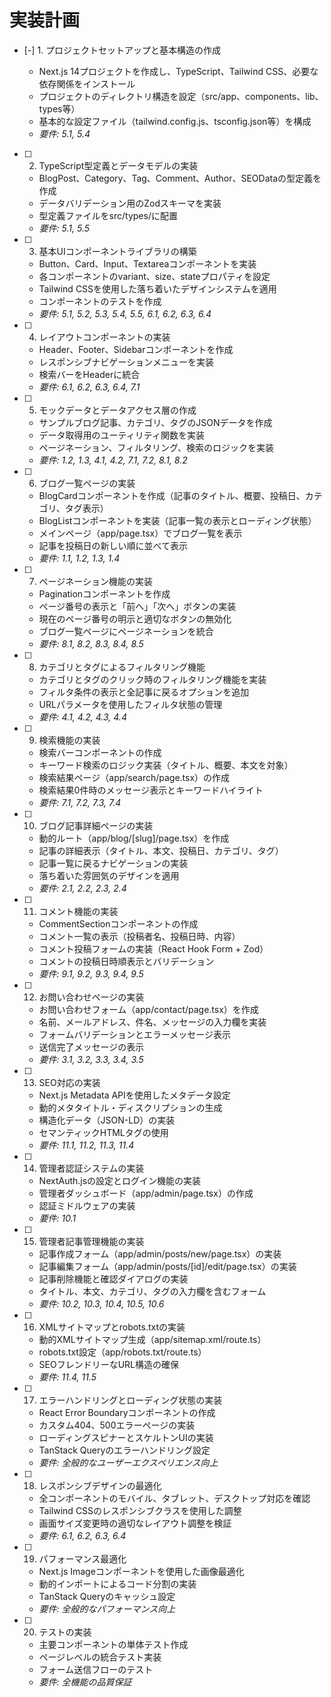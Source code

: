 # 実装計画

- [-] 1. プロジェクトセットアップと基本構造の作成



  - Next.js 14プロジェクトを作成し、TypeScript、Tailwind CSS、必要な依存関係をインストール
  - プロジェクトのディレクトリ構造を設定（src/app、components、lib、types等）
  - 基本的な設定ファイル（tailwind.config.js、tsconfig.json等）を構成
  - _要件: 5.1, 5.4_

- [ ] 2. TypeScript型定義とデータモデルの実装
  - BlogPost、Category、Tag、Comment、Author、SEODataの型定義を作成
  - データバリデーション用のZodスキーマを実装
  - 型定義ファイルをsrc/types/に配置
  - _要件: 5.1, 5.5_

- [ ] 3. 基本UIコンポーネントライブラリの構築
  - Button、Card、Input、Textareaコンポーネントを実装
  - 各コンポーネントのvariant、size、stateプロパティを設定
  - Tailwind CSSを使用した落ち着いたデザインシステムを適用
  - コンポーネントのテストを作成
  - _要件: 5.1, 5.2, 5.3, 5.4, 5.5, 6.1, 6.2, 6.3, 6.4_

- [ ] 4. レイアウトコンポーネントの実装
  - Header、Footer、Sidebarコンポーネントを作成
  - レスポンシブナビゲーションメニューを実装
  - 検索バーをHeaderに統合
  - _要件: 6.1, 6.2, 6.3, 6.4, 7.1_

- [ ] 5. モックデータとデータアクセス層の作成
  - サンプルブログ記事、カテゴリ、タグのJSONデータを作成
  - データ取得用のユーティリティ関数を実装
  - ページネーション、フィルタリング、検索のロジックを実装
  - _要件: 1.2, 1.3, 4.1, 4.2, 7.1, 7.2, 8.1, 8.2_

- [ ] 6. ブログ一覧ページの実装
  - BlogCardコンポーネントを作成（記事のタイトル、概要、投稿日、カテゴリ、タグ表示）
  - BlogListコンポーネントを実装（記事一覧の表示とローディング状態）
  - メインページ（app/page.tsx）でブログ一覧を表示
  - 記事を投稿日の新しい順に並べて表示
  - _要件: 1.1, 1.2, 1.3, 1.4_

- [ ] 7. ページネーション機能の実装
  - Paginationコンポーネントを作成
  - ページ番号の表示と「前へ」「次へ」ボタンの実装
  - 現在のページ番号の明示と適切なボタンの無効化
  - ブログ一覧ページにページネーションを統合
  - _要件: 8.1, 8.2, 8.3, 8.4, 8.5_

- [ ] 8. カテゴリとタグによるフィルタリング機能
  - カテゴリとタグのクリック時のフィルタリング機能を実装
  - フィルタ条件の表示と全記事に戻るオプションを追加
  - URLパラメータを使用したフィルタ状態の管理
  - _要件: 4.1, 4.2, 4.3, 4.4_

- [ ] 9. 検索機能の実装
  - 検索バーコンポーネントの作成
  - キーワード検索のロジック実装（タイトル、概要、本文を対象）
  - 検索結果ページ（app/search/page.tsx）の作成
  - 検索結果0件時のメッセージ表示とキーワードハイライト
  - _要件: 7.1, 7.2, 7.3, 7.4_

- [ ] 10. ブログ記事詳細ページの実装
  - 動的ルート（app/blog/[slug]/page.tsx）を作成
  - 記事の詳細表示（タイトル、本文、投稿日、カテゴリ、タグ）
  - 記事一覧に戻るナビゲーションの実装
  - 落ち着いた雰囲気のデザインを適用
  - _要件: 2.1, 2.2, 2.3, 2.4_

- [ ] 11. コメント機能の実装
  - CommentSectionコンポーネントの作成
  - コメント一覧の表示（投稿者名、投稿日時、内容）
  - コメント投稿フォームの実装（React Hook Form + Zod）
  - コメントの投稿日時順表示とバリデーション
  - _要件: 9.1, 9.2, 9.3, 9.4, 9.5_

- [ ] 12. お問い合わせページの実装
  - お問い合わせフォーム（app/contact/page.tsx）を作成
  - 名前、メールアドレス、件名、メッセージの入力欄を実装
  - フォームバリデーションとエラーメッセージ表示
  - 送信完了メッセージの表示
  - _要件: 3.1, 3.2, 3.3, 3.4, 3.5_

- [ ] 13. SEO対応の実装
  - Next.js Metadata APIを使用したメタデータ設定
  - 動的メタタイトル・ディスクリプションの生成
  - 構造化データ（JSON-LD）の実装
  - セマンティックHTMLタグの使用
  - _要件: 11.1, 11.2, 11.3, 11.4_

- [ ] 14. 管理者認証システムの実装
  - NextAuth.jsの設定とログイン機能の実装
  - 管理者ダッシュボード（app/admin/page.tsx）の作成
  - 認証ミドルウェアの実装
  - _要件: 10.1_

- [ ] 15. 管理者記事管理機能の実装
  - 記事作成フォーム（app/admin/posts/new/page.tsx）の実装
  - 記事編集フォーム（app/admin/posts/[id]/edit/page.tsx）の実装
  - 記事削除機能と確認ダイアログの実装
  - タイトル、本文、カテゴリ、タグの入力欄を含むフォーム
  - _要件: 10.2, 10.3, 10.4, 10.5, 10.6_

- [ ] 16. XMLサイトマップとrobots.txtの実装
  - 動的XMLサイトマップ生成（app/sitemap.xml/route.ts）
  - robots.txt設定（app/robots.txt/route.ts）
  - SEOフレンドリーなURL構造の確保
  - _要件: 11.4, 11.5_

- [ ] 17. エラーハンドリングとローディング状態の実装
  - React Error Boundaryコンポーネントの作成
  - カスタム404、500エラーページの実装
  - ローディングスピナーとスケルトンUIの実装
  - TanStack Queryのエラーハンドリング設定
  - _要件: 全般的なユーザーエクスペリエンス向上_

- [ ] 18. レスポンシブデザインの最適化
  - 全コンポーネントのモバイル、タブレット、デスクトップ対応を確認
  - Tailwind CSSのレスポンシブクラスを使用した調整
  - 画面サイズ変更時の適切なレイアウト調整を検証
  - _要件: 6.1, 6.2, 6.3, 6.4_

- [ ] 19. パフォーマンス最適化
  - Next.js Imageコンポーネントを使用した画像最適化
  - 動的インポートによるコード分割の実装
  - TanStack Queryのキャッシュ設定
  - _要件: 全般的なパフォーマンス向上_

- [ ] 20. テストの実装
  - 主要コンポーネントの単体テスト作成
  - ページレベルの統合テスト実装
  - フォーム送信フローのテスト
  - _要件: 全機能の品質保証_